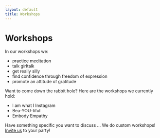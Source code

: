 ```yaml
---
layout: default
title: Workshops
---
```


# Workshops

In our workshops we:

* practice meditation
* talk girltalk
* get really silly
* find confidence through freedom of expression  
* promote an attitude of gratitude

Want to come down the rabbit hole?
Here are the workshops we currently hold:

* I am what I Instagram
* Bea-YOU-tiful
* Embody Empathy

Have something specific you want to discuss &hellip;
We do custom workshops!
<a href="mailto:contact@rabbitholenyc.com">Invite us</a> to your party!
